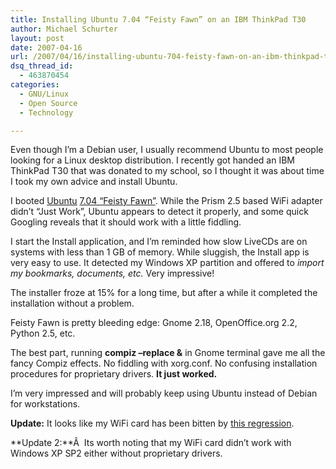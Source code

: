 ```yaml
---
title: Installing Ubuntu 7.04 “Feisty Fawn” on an IBM ThinkPad T30
author: Michael Schurter
layout: post
date: 2007-04-16
url: /2007/04/16/installing-ubuntu-704-feisty-fawn-on-an-ibm-thinkpad-t30/
dsq_thread_id:
  - 463870454
categories:
  - GNU/Linux
  - Open Source
  - Technology

---
```

Even though I&#8217;m a Debian user, I usually recommend Ubuntu to most people looking for a Linux desktop distribution. I recently got handed an IBM ThinkPad T30 that was donated to my school, so I thought it was about time I took my own advice and install Ubuntu.

I booted [Ubuntu][1] [7.04 &#8220;Feisty Fawn&#8221;][2]. While the Prism 2.5 based WiFi adapter didn&#8217;t &#8220;Just Work&#8221;, Ubuntu appears to detect it properly, and some quick Googling reveals that it should work with a little fiddling.

I start the Install application, and I&#8217;m reminded how slow LiveCDs are on systems with less than 1 GB of memory. While sluggish, the Install app is very easy to use. It detected my Windows XP partition and offered to _import my bookmarks, documents, etc._ Very impressive!

The installer froze at 15% for a long time, but after a while it completed the installation without a problem.

Feisty Fawn is pretty bleeding edge: Gnome 2.18, OpenOffice.org 2.2, Python 2.5, etc.

The best part, running **compiz &#8211;replace &** in Gnome terminal gave me all the fancy Compiz effects. No fiddling with xorg.conf. No confusing installation procedures for proprietary drivers. **It just worked.**

I&#8217;m very impressed and will probably keep using Ubuntu instead of Debian for workstations.

**Update:** It looks like my WiFi card has been bitten by [this regression][3].

**Update 2:**Â  Its worth noting that my WiFi card didn&#8217;t work with Windows XP SP2 either without proprietary drivers.

 [1]: http://www.ubuntu.com/
 [2]: http://releases.ubuntu.com/feisty/
 [3]: https://bugs.launchpad.net/ubuntu/+source/linux-source-2.6.17/+bug/63989